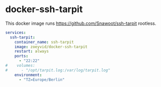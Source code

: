 # docker-ssh-tarpit

This docker image runs https://github.com/Snawoot/ssh-tarpit rootless.

```yaml
services:
  ssh-tarpit:
    container_name: ssh-tarpit
    image: zoeyvid/docker-ssh-tarpit
    restart: always
    ports:
      - "22:22"
#    volumes:
#      - "/opt/tarpit.log:/var/log/tarpit.log"
    environment:
      - "TZ=Europe/Berlin"
```
